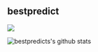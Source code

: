 ## bestpredict

![](https://road-to-kaggle-grandmaster.vercel.app/api/badges/bestpredict/competition)

![bestpredicts's github stats](https://github-readme-stats.vercel.app/api?username=bestpredicts&show_icons=true&hide_border=true)

